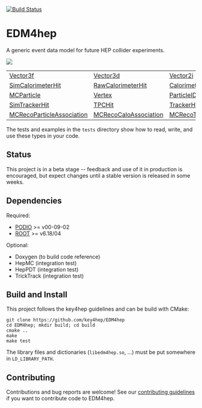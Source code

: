 
[![Build Status](https://travis-ci.com/key4hep/EDM4HEP.svg?branch=master)](https://travis-ci.com/key4hep/EDM4HEP)

# EDM4hep


A generic event data model for future HEP collider experiments.

![](https://raw.githubusercontent.com/key4hep/EDM4hep/master/doc/edm4hep_diagram.svg)



|                                                                                           |                                                                                       |                                                                                          |                                                                                       |
| -------------                                                                             | -------------                                                                         | -----                                                                                    | ---                                                                                   |
| [Vector3f ](https://github.com/key4hep/EDM4hep/blob/master/edm4hep.yaml#L9)                   | [Vector3d ](https://github.com/key4hep/EDM4hep/blob/master/edm4hep.yaml#L23)              | [Vector2i ](https://github.com/key4hep/EDM4hep/blob/master/edm4hep.yaml#L38)                 | [TrackState ](https://github.com/key4hep/EDM4hep/blob/master/edm4hep.yaml#L50)            |
| [SimCalorimeterHit](https://github.com/key4hep/EDM4hep/blob/master/edm4hep.yaml#L201)         | [RawCalorimeterHit](https://github.com/key4hep/EDM4hep/blob/master/edm4hep.yaml#L212)     | [ CalorimeterHit ](https://github.com/key4hep/EDM4hep/blob/master/edm4hep.yaml#L222)         | [Cluster](https://github.com/key4hep/EDM4hep/blob/master/edm4hep.yaml#L247)               |
| [MCParticle](https://github.com/key4hep/EDM4hep/blob/master/edm4hep.yaml#L84)                 | [Vertex](https://github.com/key4hep/EDM4hep/blob/master/edm4hep.yaml#L318)                | [ParticleID ](https://github.com/key4hep/EDM4hep/blob/master/edm4hep.yaml#L234)              | [ReconstructedParticle](https://github.com/key4hep/EDM4hep/blob/master/edm4hep.yaml#L335) |
| [SimTrackerHit](https://github.com/key4hep/EDM4hep/blob/master/edm4hep.yaml#L156)             | [TPCHit](https://github.com/key4hep/EDM4hep/blob/master/edm4hep.yaml#L288)                | [TrackerHit](https://github.com/key4hep/EDM4hep/blob/master/edm4hep.yaml#L270)               | [Track](https://github.com/key4hep/EDM4hep/blob/master/edm4hep.yaml#L300)                 |
| [MCRecoParticleAssociation](https://github.com/key4hep/EDM4hep/blob/master/edm4hep.yaml#L362) | [MCRecoCaloAssociation](https://github.com/key4hep/EDM4hep/blob/master/edm4hep.yaml#L370) | [MCRecoTrackerAssociation](https://github.com/key4hep/EDM4hep/blob/master/edm4hep.yaml#L370) | [ObjectID](https://github.com/key4hep/EDM4hep/blob/master/edm4hep.yaml#L71)               |


The tests and examples in the `tests` directory show how to read, write, and use these types in your code.


## Status

This project is in a beta stage -- feedback and use of it in production is encouraged, but expect changes until a stable version is released in some weeks.

## Dependencies

Required:

* [PODIO](https://github.com/AIDASoft/podio) >= v00-09-02
* [ROOT](https://github.com/root-project/root) >= v6.18/04   

Optional:

* Doxygen (to build code reference)
* HepMC (integration test)
* HepPDT (integration test)
* TrickTrack (integration test)

## Build and Install

This project follows the key4hep guidelines and can be build with CMake:

```
git clone https://github.com/key4hep/EDM4hep
cd EDM4hep; mkdir build; cd build
cmake ..
make
make test
``` 

The library files and dictionaries (`libedm4hep.so`, ...) must be put somewhere in `LD_LIBRARY_PATH`.






## Contributing

Contributions and bug reports are welcome!
See our [contributing guidelines](./doc/contributing.md) if you want to contribute code to EDM4hep.
